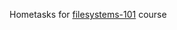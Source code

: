 Hometasks for [filesystems-101](https://github.com/75cc8545e7b021ed280ed0ef99fc7fc4/filesystems-101) course
